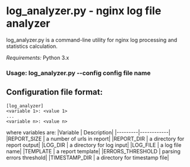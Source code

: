# log_analyzer.py - nginx log file analyzer
log_analyzer.py is a command-line utility for nginx log processing and statistics calculation.

*Requirements:* Python 3.x

### Usage: log_analyzer.py --config __config file name__

## Configuration file format:

```
[log_analyzer]
<variable 1>: <value 1>
...
<variable n>: <value n>
```
where variables are:
|Variable | Description|
|---------|------------|
|REPORT_SIZE | a number of urls in report|
|REPORT_DIR | a directory for report output|
|LOG_DIR | a directory for log input|
|LOG_FILE | a log file name|
|TEMPLATE | a report template|
|ERRORS_THRESHOLD | parsing errors threshold|
|TIMESTAMP_DIR | a directory for timestamp file|
